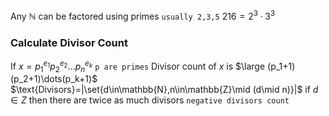 Any $\mathbb{N}$ can be factored using primes `usually 2,3,5`
$216=2^3\cdot 3^3$
### Calculate Divisor Count 
If $x=p_1^{e_1}p_2^{e_2}\dots p_n^{e_k}$ `p are primes`
Divisor count of $x$ is $\large (p_1+1)(p_2+1)\dots(p_k+1)$
$\text{Divisors}=|\set{d\in\mathbb{N},n\in\mathbb{Z}\mid (d\mid n)}|$
if $d\in Z$ then there are twice as much divisors `negative divisors count`
